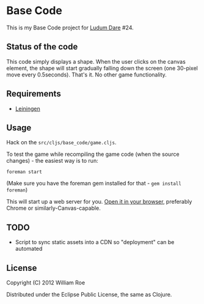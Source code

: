 # Base Code

This is my Base Code project for [Ludum Dare](http://www.ludumdare.com/compo/) #24.

## Status of the code

This code simply displays a shape. When the user clicks on the canvas
element, the shape will start gradually falling down the screen (one
30-pixel move every 0.5seconds). That's it. No other game functionality.

## Requirements

* [Leiningen](https://github.com/technomancy/leiningen)

## Usage

Hack on the `src/cljs/base_code/game.cljs`.

To test the game while recompiling the game code (when the source
changes) - the easiest way is to run:

    foreman start

(Make sure you have the foreman gem installed for that - `gem install foreman`)

This will start up a web server for you. [Open it in your browser](http://localhost:5100/), preferably Chrome or similarly-Canvas-capable.

## TODO

* Script to sync static assets into a CDN so "deployment" can be automated

## License

Copyright (C) 2012 William Roe

Distributed under the Eclipse Public License, the same as Clojure.

